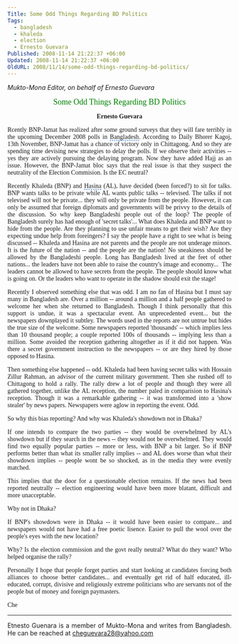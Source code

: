 ```yaml
---
Title: Some Odd Things Regarding BD Politics
Tags:
  - bangladesh
  - khaleda
  - election
  - Ernesto Guevara
Published: 2008-11-14 21:22:37 +06:00
Updated: 2008-11-14 21:22:37 +06:00
OldURL: 2008/11/14/some-odd-things-regarding-bd-politics/
---
```


_Mukto-Mona Editor, on behalf of Ernesto Guevara_

<p align="center"><font size="4" color="#008000" face="Verdana">Some Odd Things Regarding BD Politics</font></p>
<p align="center"><strong><font face="Verdana">Ernesto Guevara</font></strong></p>

<p align="justify"><font face="Verdana">Rcently BNP-Jamat has realized after some ground surveys that they will fare terribly in the upcoming December 2008 polls in <span style="cursor: hand; border-bottom: #0066cc 1px dashed" id="lw_1226675718_0" class="yshortcuts">Bangladesh</span>. According to <span style="background: none transparent scroll repeat 0% 0%; cursor: hand; border-bottom: medium none" id="lw_1226675718_1" class="yshortcuts">Daily Bhorer Kagoj</span>, 13th November, BNP-Jamat has a chance of victory only in <span style="background: none transparent scroll repeat 0% 0%; cursor: hand; border-bottom: medium none" id="lw_1226675718_2" class="yshortcuts">Chittagong</span>. And so they are spending time devising new strategies to delay the polls. If we observe their activities -- yes they are actively pursuing the delaying program. Now they have added Hajj as an issue. However, the BNP-Jamat bloc says that the real issue is that they suspect the neutrality of the Election Commision. Is the EC neutral?</font></p>

<p align="justify"><font face="Verdana">Recently Khaleda (BNP) and <span style="cursor: hand; border-bottom: #0066cc 1px dashed" id="lw_1226675718_3" class="yshortcuts">Hasina</span> (AL), have decided (been forced?) to sit for talks. BNP wants talks to be private while AL wants public talks -- televised. The talks if not televised will not be private... they will only be private from the people. However, it can only be assumed that foreign diplomats and governments will be privvy to the details of the discussion. So why keep Bangladeshi people out of the loop? The people of Bangladesh surely has had enough of 'secret talks'... What does Khaleda and BNP want to hide from the people. Are they planning to use unfair means to get their wish? Are they expecting undue help from foreingers? I say the people have a right to see what is being discussed -- Khaleda and Hasina are not parents and the people are not underage minors. It is the future of the nation -- and the people are the nation! No sneakiness should be allowed by the Bangladeshi people. Long has Bangladesh lived at the feet of other nations... the leaders have not been able to raise the country's image and economy...  The leaders cannot be allowed to have secrets from the people. The people should know what is going on. Or the leaders who want to operate in the shadow should exit the stage!</font></p>

<p align="justify"><font face="Verdana">Recently I observed something else that was odd. I am no fan of Hasina but I must say many in Bangladesh are. Over a million -- around a million and a half people gathered to welcome her when she returned to Bangladesh. Though I think personally that this support is undue, it was a spectacular event. An unprecedented event... but the newspapers downplayed it subtley. The words used in the reports are not untrue but hides the true size of the welcome. Some newspapers reported 'thousands' -- which implies less than 10 thousand people; a couple reported 100s of thousands -- implying less than a million. Some avoided the reception gathering altogether as if it did not happen. Was there a <span id="lw_1226675718_4" class="yshortcuts">secret government</span> instruction to the newspapers -- or are they hired by those opposed to Hasina. </font></p>

<p align="justify"><font face="Verdana">Then something else happened -- odd. Khaleda had been having secret talks with Hossain Zillur Rahman, an advisor of the current military government. Then she rushed off to Chittagong to hold a rally. The rally drew a lot of people and though they were all gathered together, unlike the AL reception, the number paled in comparision to Hasina's reception. Though it was a remarkable gathering -- it was transformed into a 'show stealer' by news papers. Newspapers were aglow in reporting the event. Odd.</font></p>

<p align="justify"><font face="Verdana">So why this bias reporting? And why was Khaleda's showdown not in Dhaka? </font></p>

<p align="justify"><font face="Verdana">If one intends to compare the two parties -- they would be overwhelmed by AL's showdown but if they search in the news -- they would not be overwhelmed. They would find two equally popular parties -- more or less, with BNP a bit larger. So if BNP performs better than what its smaller rally implies -- and AL does worse than what their showdown implies -- people wont be so shocked, as in the media they were evenly matched. </font></p>
<p align="justify"><font face="Verdana">This implies that the door for a questionable election remains. If the news had been reported neutrally -- election engineering would have been more blatant, difficult and more unacceptable.</font></p>

<p align="justify"><font face="Verdana">Why not in <span id="lw_1226675718_5" class="yshortcuts">Dhaka</span>? </font></p>
<p align="justify"><font face="Verdana">If BNP's showdown were in Dhaka -- it would have been easier to compare... and newspapers would not have had a free poetic lisence. Easier to pull the wool over the people's eyes with the new location?</font></p>

<p align="justify"><font face="Verdana">Why? Is the <span id="lw_1226675718_6" class="yshortcuts">election commission</span> and the govt really neutral? What do they want? Who helped organise the rally?</font></p>

<p align="justify"><font face="Verdana">Personally I hope that people forget parties and start looking at candidates forcing both alliances to choose better candidates... and eventually get rid of half educated, ill-educated, corrupt, divisive and religiously extreme politicians who are servants not of the people but of money and foreign paymasters.</font></p>

<p align="justify"><font face="Verdana">Che</font></p>

<hr />
<p align="justify">Etnesto Guenara is a member of Mukto-Mona and writes from Bangladesh. He can be reached at <a href="mailto:cheguevara28@yahoo.com">cheguevara28@yahoo.com</a></p>
